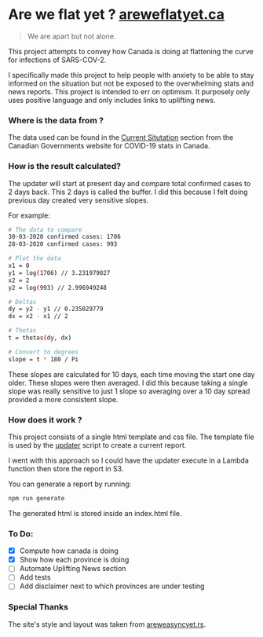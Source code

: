  Are we flat yet ? [areweflatyet.ca](https://areweflatyet.ca)
==================================
> We are apart but not alone.

This project attempts to convey how Canada is doing at flattening the curve for infections of SARS-COV-2.

I specifically made this project to help people with anxiety to be able to stay informed on the situation but not be exposed to the overwhelming stats and news reports. This project is intended to err on optimism. It purposely only uses positive language and only includes links to uplifting news.

### **Where is the data from ?**

The data used can be found in the [Current Situtation](https://www.canada.ca/en/public-health/services/diseases/2019-novel-coronavirus-infection.html#a1) section from the Canadian Governments website for COVID-19 stats in Canada.

### **How is the result calculated?**

The updater will start at present day and compare total confirmed cases to 2 days back. This 2 days is called the buffer. I did this because I felt doing previous day created very sensitive slopes.

For example:

```sh
# The data to compare
30-03-2020 confirmed cases: 1706
28-03-2020 confirmed cases: 993

# Plot the data
x1 = 0
y1 = log(1706) // 3.231979027
x2 = 2
y2 = log(993) // 2.996949248

# Deltas
dy = y2 - y1 // 0.235029779
dx = x2 - x1 // 2

# Thetas
t = thetas(dy, dx)

# Convert to degrees
slope = t * 180 / Pi
```

These slopes are calculated for 10 days, each time moving the start one day older. These slopes were then averaged. I did this because taking a single slope was really sensitive to just 1 slope so averaging over a 10 day spread provided a more consistent slope.

### **How does it work ?**

This project consists of a single html template and css file. The template file is used by the [updater](updater.js) script to create a current report.

I went with this approach so I could have the updater execute in a Lambda function then store the report in S3.

You can generate a report by running:

```sh
npm run generate
```

The generated html is stored inside an index.html file.

### **To Do:**
 - [x] Compute how canada is doing
 - [x] Show how each province is doing
 - [ ] Automate Uplifting News section
 - [ ] Add tests
 - [ ] Add disclaimer next to which provinces are under testing

### **Special Thanks**

The site's style and layout was taken from [areweasyncyet.rs](https://areweasyncyet.rs/).